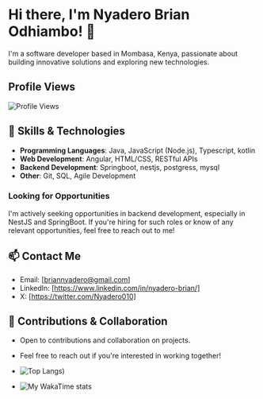 # Hi there, I'm Nyadero Brian Odhiambo! 👋
I'm a software developer based in Mombasa, Kenya, passionate about building innovative solutions and exploring new technologies.

## Profile Views
![Profile Views](https://komarev.com/ghpvc/?username=nyadero)

## 🔧 Skills & Technologies
- **Programming Languages**: Java, JavaScript (Node.js), Typescript, kotlin
- **Web Development**: Angular, HTML/CSS, RESTful APIs
- **Backend Development**: Springboot, nestjs, postgress, mysql
- **Other**: Git, SQL, Agile Development

### Looking for Opportunities
I'm actively seeking opportunities in backend development, especially in NestJS and SpringBoot. If you're hiring for such roles or know of any relevant opportunities, feel free to reach out to me!

## 📫 Contact Me

- Email: [briannyadero@gmail.com]
- LinkedIn: [https://www.linkedin.com/in/nyadero-brian/]
- X: [https://twitter.com/Nyadero010]

## 🤝 Contributions & Collaboration

- Open to contributions and collaboration on projects.
- Feel free to reach out if you're interested in working together!

- ![Top Langs](https://github-readme-stats.vercel.app/api/top-langs/?username=nyadero&layout=donut-vertical&show_icons=true))

- ![My WakaTime stats](https://github-readme-stats.vercel.app/api/wakatime?username=Nyadero010)

